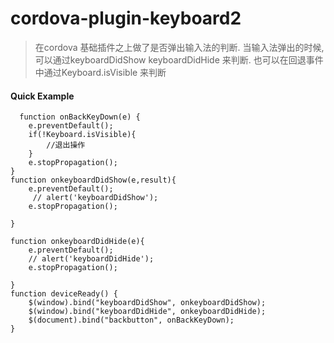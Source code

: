 # cordova-plugin-keyboard2

> 在cordova 基础插件之上做了是否弹出输入法的判断. 
当输入法弹出的时候,可以通过keyboardDidShow keyboardDidHide 来判断.
也可以在回退事件中通过Keyboard.isVisible 来判断

#### Quick Example

      function onBackKeyDown(e) {
        e.preventDefault();
        if(!Keyboard.isVisible){
            //退出操作
        }
        e.stopPropagation();
    }
    function onkeyboardDidShow(e,result){
        e.preventDefault();
         // alert('keyboardDidShow');
        e.stopPropagation();
      
    }

    function onkeyboardDidHide(e){
        e.preventDefault();
        // alert('keyboardDidHide');
        e.stopPropagation();
        
    }
    function deviceReady() {
        $(window).bind("keyboardDidShow", onkeyboardDidShow);
        $(window).bind("keyboardDidHide", onkeyboardDidHide);
        $(document).bind("backbutton", onBackKeyDown);
    }
    
